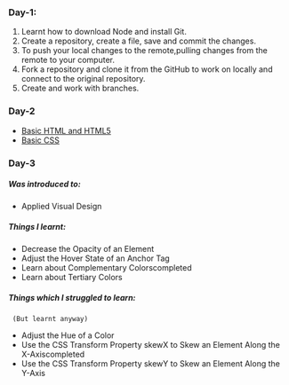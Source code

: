 ### Day-1:
 1. Learnt how to download Node and install Git.
 2. Create a repository, create a file, save and commit the changes.
 3. To push your local changes to the remote,pulling changes from the remote to your computer.
 4. Fork a repository and clone it from the GitHub to work on locally and connect to the original repository.
 5. Create and work with branches.

### Day-2
- [Basic HTML and HTML5](http://beta.freecodecamp.com/en/map)
- [Basic CSS](http://beta.freecodecamp.com/en/map)

### Day-3 
##### Was introduced to:
- Applied Visual Design
##### Things I learnt:
- Decrease the Opacity of an Element
- Adjust the Hover State of an Anchor Tag
- Learn about Complementary Colorscompleted
- Learn about Tertiary Colors
##### Things which I struggled to learn:
     (But learnt anyway)
- Adjust the Hue of a Color
- Use the CSS Transform Property skewX to Skew an Element Along the X-Axiscompleted
- Use the CSS Transform Property skewY to Skew an Element Along the Y-Axis
